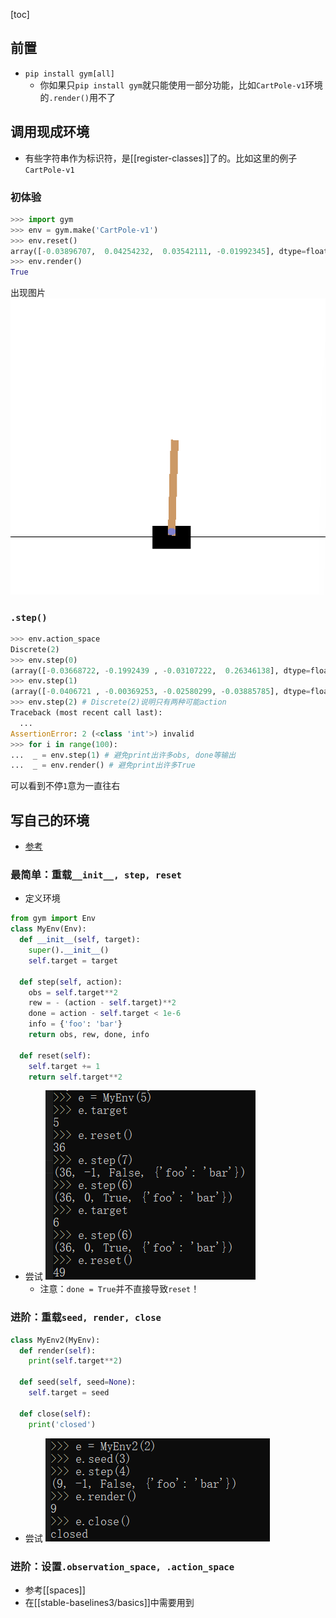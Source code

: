 [toc]
## 前置
- `pip install gym[all]`
  - 你如果只`pip install gym`就只能使用一部分功能，比如`CartPole-v1`环境的`.render()`用不了
## 调用现成环境
- 有些字符串作为标识符，是[[register-classes]]了的。比如这里的例子`CartPole-v1`
### 初体验
```python
>>> import gym
>>> env = gym.make('CartPole-v1')
>>> env.reset()
array([-0.03896707,  0.04254232,  0.03542111, -0.01992345], dtype=float32) # 返回state
>>> env.render()
True
```
出现图片![](cartpole.png)
### `.step()`
```python
>>> env.action_space
Discrete(2)
>>> env.step(0)
(array([-0.03668722, -0.1992439 , -0.03107222,  0.26346138], dtype=float32), 1.0, False, {}) # 返回state, reward, done, info
>>> env.step(1)
(array([-0.0406721 , -0.00369253, -0.02580299, -0.03885785], dtype=float32), 1.0, False, {})
>>> env.step(2) # Discrete(2)说明只有两种可能action
Traceback (most recent call last):
  ...
AssertionError: 2 (<class 'int'>) invalid
>>> for i in range(100):
...  _ = env.step(1) # 避免print出许多obs, done等输出
...  _ = env.render() # 避免print出许多True
```
可以看到不停`1`意为一直往右
## 写自己的环境
- [参考](https://blog.csdn.net/qq_33446100/article/details/118249795)
### 最简单：重载`__init__, step, reset`
- 定义环境
```python
from gym import Env
class MyEnv(Env):
  def __init__(self, target):
    super().__init__()
    self.target = target
  
  def step(self, action):
    obs = self.target**2
    rew = - (action - self.target)**2
    done = action - self.target < 1e-6
    info = {'foo': 'bar'}
    return obs, rew, done, info
  
  def reset(self):
    self.target += 1
    return self.target**2
```
- 尝试 ![](try-simple.png)
  - 注意：`done = True`并不直接导致`reset`！
### 进阶：重载`seed, render, close`
```python
class MyEnv2(MyEnv):
  def render(self):
    print(self.target**2)
  
  def seed(self, seed=None):
    self.target = seed
  
  def close(self):
    print('closed')
```
- 尝试 ![](try-advanced.png)
### 进阶：设置`.observation_space, .action_space`
- 参考[[spaces]]
- 在[[stable-baselines3/basics]]中需要用到